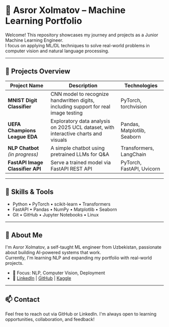 # 🧠 Asror Xolmatov – Machine Learning Portfolio

Welcome! This repository showcases my journey and projects as a Junior Machine Learning Engineer.  
I focus on applying ML/DL techniques to solve real-world problems in computer vision and natural language processing.

---

## 📂 Projects Overview

| Project Name | Description | Technologies |
|-------------|-------------|--------------|
| **MNIST Digit Classifier** | CNN model to recognize handwritten digits, including support for real image testing | PyTorch, torchvision |
| **UEFA Champions League EDA** | Exploratory data analysis on 2025 UCL dataset, with interactive charts and visuals | Pandas, Matplotlib, Seaborn |
| **NLP Chatbot** *(in progress)* | A simple chatbot using pretrained LLMs for Q&A | Transformers, LangChain |
| **FastAPI Image Classifier API** | Serve a trained model via FastAPI REST API | PyTorch, FastAPI, Uvicorn |

---

## 🔧 Skills & Tools

- Python • PyTorch • scikit-learn • Transformers  
- FastAPI • Pandas • NumPy • Matplotlib • Seaborn  
- Git • GitHub • Jupyter Notebooks • Linux  

---

## 🧭 About Me

I'm Asror Xolmatov, a self-taught ML engineer from Uzbekistan, passionate about building AI-powered systems that work.  
Currently, I'm learning NLP and expanding my portfolio with real-world projects.

- 🧠 Focus: NLP, Computer Vision, Deployment
- 🔗 [LinkedIn](https://www.linkedin.com/in/asrorbek-kholmatov-b9273b338/) | [GitHub](https://github.com/asrorKholmatov) | [Kaggle](https://www.kaggle.com/asrorxolmatov)

---

## 📫 Contact

Feel free to reach out via GitHub or LinkedIn. I'm always open to learning opportunities, collaboration, and feedback!


